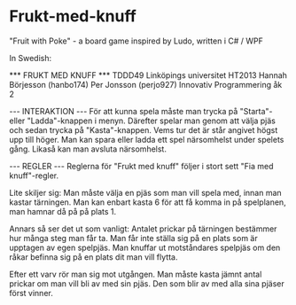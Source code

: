 Frukt-med-knuff
===============

"Fruit with Poke" - a board game inspired by Ludo, written i C# / WPF 

In Swedish:

*** FRUKT MED KNUFF ***
TDDD49 Linköpings universitet HT2013
Hannah Börjesson (hanbo174) Per Jonsson (perjo927)
Innovativ Programmering åk 2

--- INTERAKTION ---
För att kunna spela måste man trycka på "Starta"- eller "Ladda"-knappen i menyn.
Därefter spelar man genom att välja pjäs och sedan trycka på "Kasta"-knappen.
Vems tur det är står angivet högst upp till höger.
Man kan spara eller ladda ett spel närsomhelst under spelets gång. 
Likaså kan man avsluta närsomhelst.

--- REGLER ---
Reglerna för "Frukt med knuff" följer i stort sett "Fia med knuff"-regler.

Lite skiljer sig:
Man måste välja en pjäs som man vill spela med, innan man kastar tärningen.
Man kan enbart kasta 6 för att få komma in på spelplanen, man hamnar då på på plats 1.

Annars så ser det ut som vanligt:
Antalet prickar på tärningen bestämmer hur många steg man får ta.
Man får inte ställa sig på en plats som är upptagen av egen spelpjäs.
Man knuffar ut motståndares spelpjäs om den råkar befinna sig på en 
plats dit man vill flytta.

Efter ett varv rör man sig mot utgången.
Man måste kasta jämnt antal prickar om man vill bli av med sin pjäs.
Den som blir av med alla sina pjäser först vinner.
